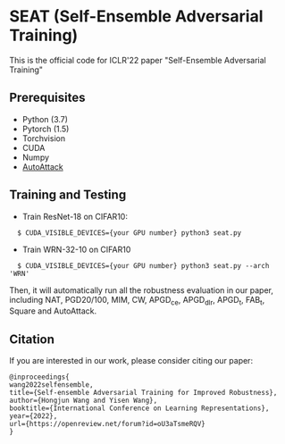 # SEAT (Self-Ensemble Adversarial Training)

This is the official code for ICLR'22 paper "Self-Ensemble Adversarial Training"



## Prerequisites

- Python (3.7)
- Pytorch (1.5)
- Torchvision
- CUDA
- Numpy
- [AutoAttack](https://github.com/fra31/auto-attack)



## Training and Testing

- Train ResNet-18 on CIFAR10:

```
  $ CUDA_VISIBLE_DEVICES={your GPU number} python3 seat.py 
```

- Train WRN-32-10 on CIFAR10

```
  $ CUDA_VISIBLE_DEVICES={your GPU number} python3 seat.py --arch 'WRN'
```

Then, it will automatically run all the robustness evaluation in our paper, including NAT, PGD20/100, MIM, CW, APGD<sub>ce</sub>, APGD<sub>dlr</sub>, APGD<sub>t</sub>, FAB<sub>t</sub>, Square and AutoAttack.



## Citation

If you are interested in our work, please consider citing our paper:

```
@inproceedings{
wang2022selfensemble,
title={Self-ensemble Adversarial Training for Improved Robustness},
author={Hongjun Wang and Yisen Wang},
booktitle={International Conference on Learning Representations},
year={2022},
url={https://openreview.net/forum?id=oU3aTsmeRQV}
}
```
